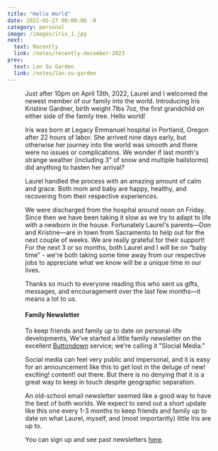 ```yaml
---
title: "Hello World"
date: 2022-05-27 00:00:00 -8
category: personal
image: /images/iris_1.jpg
next:
  text: Recently
  link: /notes/recently-december-2023
prev:
  text: Lan Su Garden
  link: /notes/lan-su-garden
---
```

<script setup>
import image1 from '/images/iris_1.jpg?w=900';
</script>

<Figure :src="image1" caption="Iris shortly before leaving the hospital." />

Just after 10pm on April 13th, 2022, Laurel and I welcomed the newest member of
our family into the world. Introducing Iris Kristine Gardner, birth weight 7lbs
7oz, the first grandchild on either side of the family tree. Hello world!

Iris was born at Legacy Emmanuel hospital in Portland, Oregon after 22 hours of
labor. She arrived nine days early, but otherwise her journey into the world was
smooth and there were no issues or complications. We wonder if last month's
strange weather (including 3” of snow and multiple hailstorms) did
anything to hasten her arrival?

Laurel handled the process with an amazing amount of calm and grace. Both mom
and baby are happy, healthy, and recovering from their respective experiences.

We were discharged from the hospital around noon on Friday. Since then we have
been taking it slow as we try to adapt to life with a newborn in the house.
Fortunately Laurel's parents—Don and Kristine—are in town from Sacramento to
help out for the next couple of weeks. We are really grateful for their support!
For the next 3 or so months, both Laurel and I will be on “baby time” - we're
both taking some time away from our respective jobs to appreciate what we know
will be a unique time in our lives.

Thanks so much to everyone reading this who sent us gifts, messages, and
encouragement over the last few months—it means a lot to us.

#### Family Newsletter

To keep friends and family up to date on personal-life developments, We've
started a little family newsletter on the excellent
[Buttondown](https://buttondown.email) service; we're
calling it "Slocial Media."

Social media can feel very public and impersonal, and it is easy for an
announcement like this to get lost in the deluge of new! exciting! content! out
there. But there is no denying that it is a great way to keep in touch despite
geographic separation.

An old-school email newsletter seemed like a good way to have the best of both
worlds. We expect to send out a short update like this one every 1-3 months to
keep friends and family up to date on what Laurel, myself, and (most
importantly) little Iris are up to.

You can sign up and see past newsletters [here](https://buttondown.email/laurel+eric/archive).

